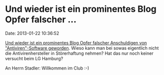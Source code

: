 Und wieder ist ein prominentes Blog Opfer falscher \...
=======================================================

Date: 2013-01-22 10:36:52

[Und wieder ist ein prominentes Blog Opfer falscher Anschuldigen von
\"Antiviren\"-Software
geworden](https://twitter.com/gregluetjens/status/293484131030032384/photo/1).
Wieso kann man bei sowas eigentlich nicht die Antivirenhersteller in
Störerhaftung nehmen? Hat das nur noch keiner versucht beim LG Hamburg?

An Herrn Stadler: Willkommen im Club :-)
